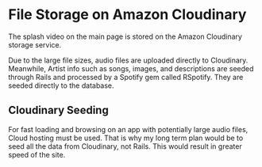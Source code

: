 # File Storage on Amazon Cloudinary

The splash video on the main page is stored on the Amazon Cloudinary storage service.

Due to the large file sizes, audio files are uploaded directly to Cloudinary. Meanwhile, Artist info such as songs, images, and descriptions are seeded through Rails and processed by a Spotify gem called RSpotify. They are seeded directly to the database.

## Cloudinary Seeding

For fast loading and browsing on an app with potentially large audio files, Cloud hosting must be used. That is why my long term plan would be to seed all the data from Cloudinary, not Rails. This would result in greater speed of the site.
